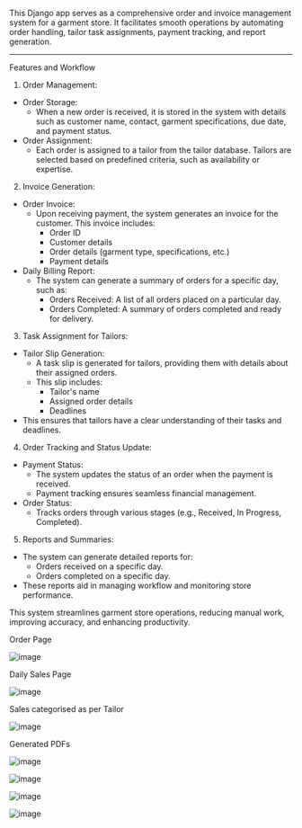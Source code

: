 
This Django app serves as a comprehensive order and invoice management system for a garment store. It facilitates smooth operations by automating order handling, tailor task assignments, payment tracking, and report generation.

---

 Features and Workflow

 1. Order Management:
   - Order Storage: 
     - When a new order is received, it is stored in the system with details such as customer name, contact, garment specifications, due date, and payment status.
   - Order Assignment:
     - Each order is assigned to a tailor from the tailor database. Tailors are selected based on predefined criteria, such as availability or expertise.

 2. Invoice Generation:
   - Order Invoice:
     - Upon receiving payment, the system generates an invoice for the customer. This invoice includes:
       - Order ID
       - Customer details
       - Order details (garment type, specifications, etc.)
       - Payment details
   - Daily Billing Report:
     - The system can generate a summary of orders for a specific day, such as:
       - Orders Received: A list of all orders placed on a particular day.
       - Orders Completed: A summary of orders completed and ready for delivery.

 3. Task Assignment for Tailors:
   - Tailor Slip Generation:
     - A task slip is generated for tailors, providing them with details about their assigned orders. 
     - This slip includes:
       - Tailor's name
       - Assigned order details
       - Deadlines
   - This ensures that tailors have a clear understanding of their tasks and deadlines.

 4. Order Tracking and Status Update:
   - Payment Status:
     - The system updates the status of an order when the payment is received.
     - Payment tracking ensures seamless financial management.
   - Order Status:
     - Tracks orders through various stages (e.g., Received, In Progress, Completed).

 5. Reports and Summaries:
   - The system can generate detailed reports for:
     - Orders received on a specific day.
     - Orders completed on a specific day.
   - These reports aid in managing workflow and monitoring store performance.

This system streamlines garment store operations, reducing manual work, improving accuracy, and enhancing productivity. 

Order Page

![image](https://github.com/user-attachments/assets/02a85f80-2584-4c62-a8dd-f69effb2ad61)


Daily Sales Page

![image](https://github.com/user-attachments/assets/a3f76b2e-c25a-40f0-95a2-30acd1ab762f)

Sales categorised as per Tailor

![image](https://github.com/user-attachments/assets/03170aea-e37f-44dc-a3e1-2b6141114cbd)

Generated PDFs

![image](https://github.com/user-attachments/assets/bbf24c2c-9ad9-4c0d-8aaa-a0cf3c504474)

![image](https://github.com/user-attachments/assets/f8a69277-a21a-4043-94fa-41f2cb70d6db)

![image](https://github.com/user-attachments/assets/6d7b6178-7e14-4852-99ba-8651f12fe936)

![image](https://github.com/user-attachments/assets/3d6ce8b3-790e-46f2-ba2d-d3f114003e9b)


